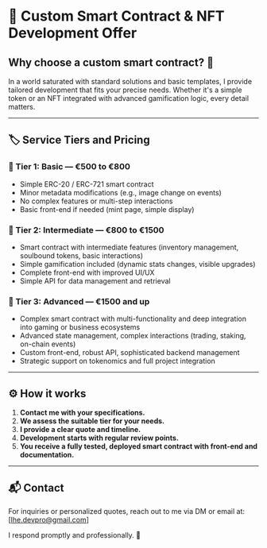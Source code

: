 # 🚀 Custom Smart Contract & NFT Development Offer

## Why choose a custom smart contract? 🤔

In a world saturated with standard solutions and basic templates, I provide tailored development that fits your precise needs. Whether it's a simple token or an NFT integrated with advanced gamification logic, every detail matters.

---

## 🏷️ Service Tiers and Pricing

### 🥉 Tier 1: Basic — **€500 to €800**
- Simple ERC-20 / ERC-721 smart contract
- Minor metadata modifications (e.g., image change on events)
- No complex features or multi-step interactions
- Basic front-end if needed (mint page, simple display)

### 🥈 Tier 2: Intermediate — **€800 to €1500**
- Smart contract with intermediate features (inventory management, soulbound tokens, basic interactions)
- Simple gamification included (dynamic stats changes, visible upgrades)
- Complete front-end with improved UI/UX
- Simple API for data management and retrieval

### 🥇 Tier 3: Advanced — **€1500 and up**
- Complex smart contract with multi-functionality and deep integration into gaming or business ecosystems
- Advanced state management, complex interactions (trading, staking, on-chain events)
- Custom front-end, robust API, sophisticated backend management
- Strategic support on tokenomics and full project integration

---

## ⚙️ How it works

1. **Contact me with your specifications.**
2. **We assess the suitable tier for your needs.**
3. **I provide a clear quote and timeline.**
4. **Development starts with regular review points.**
5. **You receive a fully tested, deployed smart contract with front-end and documentation.**

---

## 📬 Contact

For inquiries or personalized quotes, reach out to me via DM or email at: [lhe.devpro@gmail.com]

I respond promptly and professionally. 🤝
